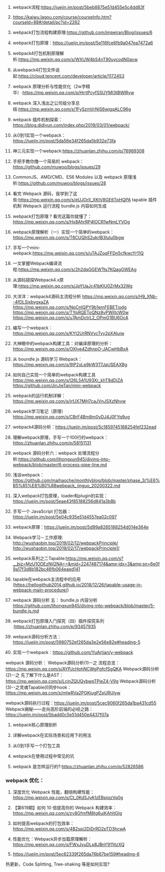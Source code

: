 1. webpack流程:https://juejin.im/post/5beb8875e51d455e5c4dd83f
2. https://kaiwu.lagou.com/course/courseInfo.htm?courseId=88#/detail/pc?id=2262
3. webpack打包流程构建原理:https://github.com/impeiran/Blog/issues/6

4. webpack打包原理：https://juejin.im/post/5e116fce6fb9a047ea7472a6

5. webpack4打包机制原理解析:https://mp.weixin.qq.com/s/WXUW4bS4nT90uycodN0avw

6. 从webpack4打包文件说起:https://cloud.tencent.com/developer/article/1172453

7. webpack 原理分析与性能优化（2w字精华）:https://mp.weixin.qq.com/s/HrrtPcyfSSUYMI3tBWlRyw
8. webpack 深入浅出之公司级分享总结:https://mp.weixin.qq.com/s/1FySzmVrNjS6wjgqALC96g
9. webpack 插件机制探索：https://blog.didiyun.com/index.php/2019/03/01/webpack/
10. 从0到1实现一个webpack：https://juejin.im/post/5da56e34f265da5b932e73fa
11. 神三元实现一个webpack:https://zhuanlan.zhihu.com/p/76969308
12. 手把手教你撸一个简易的 webpack：https://github.com/muwoo/blogs/issues/29
13. CommonJS、AMD/CMD、ES6 Modules 以及 webpack 原理浅析:https://github.com/muwoo/blogs/issues/28

14. 看完 Webpack 源码，我学到了这些:https://mp.weixin.qq.com/s/eUJOrII_XKtV8GE6TpHQPA
tapable 插件机制
Webpack 运行流程
bundle.js 内容如何生成

15. webpack打包原理 ? 看完这篇你就懂了：https://mp.weixin.qq.com/s/Hx8AhrRP4IOCR1wNmLYVOg
16. webpack原理解析（一）实现一个简单的webpack：https://mp.weixin.qq.com/s/T6CUQhS2ukrlB3lulu0bgw
17. 手写一个mini-webpack:https://mp.weixin.qq.com/s/uTAJZoqFFDn5cfkwcYr11Q
18. 一文掌握Webpack编译流程:https://mp.weixin.qq.com/s/2h2dqGGEWTts7KQagGWEAg
19. 从源码窥探Webpack4.x原理:https://mp.weixin.qq.com/s/JpYUaJc41bKlU0ZrMx32Wg
20. 大洋洋：webpack4源码主流程分析
https://mp.weixin.qq.com/s/H9_XNb--4fDLSjxbygxaZA
https://mp.weixin.qq.com/s/NpCnIQPY9b1emFEBETiodg
https://mp.weixin.qq.com/s/TYpRQEToQNz8vPWiltcW0w
https://mp.weixin.qq.com/s/u7AmDctrL2_OPmG1BU6OcA
21. 编写一个webpack：https://mp.weixin.qq.com/s/KYt2UrRNVvcTvy2pXAluiw
22. 大神眼中的webpack构建工具：对编译原理的分析：https://mp.weixin.qq.com/s/OXIye4ZdhnpO-JACwHbBxA
23. 从 boundle.js 源码学习 Webpack：https://mp.weixin.qq.com/s/9lP2xLp9kW3T7JaUSEAXBg
24. 如何自己实现一个简单的webpack构建工具
https://mp.weixin.qq.com/s/l26L5A1U93Xr_khT8dDjZA 
https://github.com/JinJieTan/mini-webpack
25. webpack的运行机制详解：https://mp.weixin.qq.com/s/jrfJX7MH7caJVnJSXzNhyw
26. webpack学习笔记（原理）https://mp.weixin.qq.com/s/CBrF4Bm8m0yDJ4J0FYq9ug
27. webpack4源码分析：https://juejin.im/post/5c1859745188254fef232ead
28. 理解webpack原理，手写一个100行的webpack：https://zhuanlan.zhihu.com/p/58151131
29. webpack 源码分析六：webpack 处理流程分析:https://github.com/lihongxun945/diving-into-webpack/blob/master/6-process-pipe-line.md
30. 浅谈webpack：https://github.com/maihaoche/monthlyblog/blob/master/phase_3/%E6%B5%85%E8%B0%88webpack_jinguo_20200322.md
31. 深入webpack打包原理，loader和plugin的实现：https://juejin.im/post/5eae43f85188256d841a3b8b
32. 手写一个 JavaScript 打包器：https://juejin.im/post/5e04c935e51d4557ea02c097
33. webpack原理：https://juejin.im/post/5d99a8265188254d014e364e
34. Webpack学习－工作原理:
http://wushaobin.top/2019/02/12/webpackPrinciple/
http://wushaobin.top/2019/02/17/webpackPrinciple1/
35. webpack系列之二Tapable:https://mp.weixin.qq.com/s?__biz=MzU1ODEzNjI2NA==&mid=2247487174&amp;idx=3&amp;sn=6e0f9a17f3d8b182bc46fb064eaed141
36. tapable在webpack主流程中的应用(https://hellogithub2014.github.io/2018/12/26/tapable-usage-in-webpack-main-procedure/)
37. webpack 源码分析 五： bundle.js 内容分析
https://github.com/lihongxun945/diving-into-webpack/blob/master/5-bundle.js.md
38. webpack打包原理入门探究（四）插件探究系列 :https://zhuanlan.zhihu.com/p/93457935
39. webpack源码分析方法：https://juejin.im/post/5980752ef265da3e2e56e82e#heading-5
40. 实现一个webpack：https://github.com/YuArtian/y-webpack




webpack 源码分析：
Webpack源码分析(1)--之 流程总览：https://mp.weixin.qq.com/s/AYPJcHohNCWgPgfcfSgQKA
Webpack源码分析(2)--之 先了解下什么是AST：https://mp.weixin.qq.com/s/LcjnZQUQybwpTPjeZ4-V9g
Webpack源码分析(3)--之灵魂Tapable(I)同步hook：https://mp.weixin.qq.com/s/mlwRVa2PGKjugPZpURUlyw

webpack源码执行过程：https://juejin.im/post/5cec9060f265da1ba431cd55
Webpack揭秘——走向高阶前端的必经之路：https://juejin.im/post/5badd0c5e51d450e4437f07a


  1.  webpack核心原理剖析
  2. 详解webpack在实际场景和应用下的用法
  3. 从0到1手写一个打包工具
  4. webpack在使用过程中常见的坑

4. webpack 是怎样运行的?:https://zhuanlan.zhihu.com/p/52826586




### webpack 优化：
1. 深度优化 Webpack 性能，翻倍构建性能：https://mp.weixin.qq.com/s/Ct_0KdSJyA1zEBpiqzVq0g
2. 【第619期】如何 10 倍提高你的 Webpack 构建效率： https://mp.weixin.qq.com/s/zy8GfmfM8tg6uiKAhItGIg
3. 如何提高webpack的打包效率：https://mp.weixin.qq.com/s/4B2spi2DiDrRD2pTD3hcwA

4. 性能优化：Webpack异步加载原理解析：https://mp.weixin.qq.com/s/FWxJvuDLp8JBnY911jtzXQ

5. https://juejin.im/post/5ec62339f265da76b67be159#heading-6


热更新，Code Splitting, Tree-shaking 等是如何实现?

